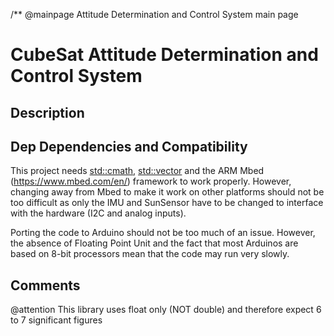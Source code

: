 /**
@mainpage Attitude Determination and Control System main page

# CubeSat Attitude Determination and Control System

## Description

## Dep Dependencies and Compatibility
This project needs <std::cmath>, <std::vector> and the ARM Mbed (https://www.mbed.com/en/) framework to work properly.
However, changing away from Mbed to make it work on other platforms should not be too difficult as only the IMU and SunSensor
have to be changed to interface with the hardware (I2C and analog inputs).

Porting the code to Arduino should not be too much of an issue.
However, the absence of Floating Point Unit and the fact that most Arduinos are based on 8-bit processors
mean that the code may run very slowly. 

## Comments
@attention This library uses float only (NOT double) and therefore
expect 6 to 7 significant figures
